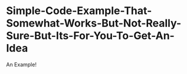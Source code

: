 # Simple-Code-Example-That-Somewhat-Works-But-Not-Really-Sure-But-Its-For-You-To-Get-An-Idea
An Example!

